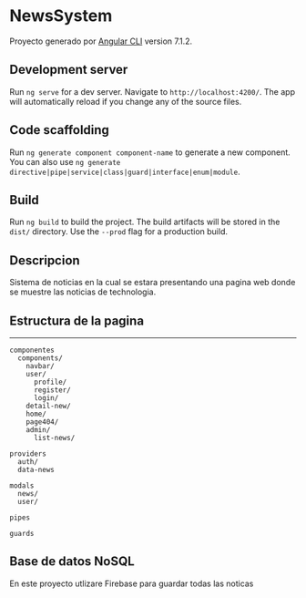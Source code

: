 # NewsSystem

Proyecto generado por [Angular CLI](https://github.com/angular/angular-cli) version 7.1.2.

## Development server

Run `ng serve` for a dev server. Navigate to `http://localhost:4200/`. The app will automatically reload if you change any of the source files.

## Code scaffolding

Run `ng generate component component-name` to generate a new component. You can also use `ng generate directive|pipe|service|class|guard|interface|enum|module`.

## Build

Run `ng build` to build the project. The build artifacts will be stored in the `dist/` directory. Use the `--prod` flag for a production build.

## Descripcion

Sistema de noticias en la cual se estara presentando una pagina web donde se muestre las noticias de technologia.

## Estructura de la pagina
---------------------------

```
componentes
  components/
    navbar/
    user/
      profile/
      register/
      login/
    detail-new/
    home/
    page404/
    admin/
      list-news/

providers
  auth/
  data-news

modals
  news/
  user/

pipes

guards
```

## Base de datos NoSQL
En este proyecto utlizare Firebase para guardar todas las noticas